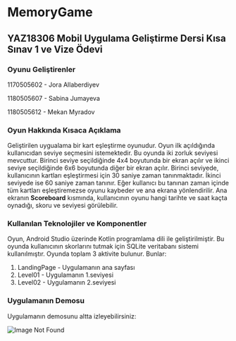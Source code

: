# MemoryGame
## YAZ18306 Mobil Uygulama Geliştirme Dersi Kısa Sınav 1 ve Vize Ödevi

### Oyunu Geliştirenler
1170505602 - Jora Allaberdiyev

1180505607 - Sabina Jumayeva

1180505612 - Mekan Myradov


### Oyun Hakkında Kısaca Açıklama
Geliştirilen uygualama bir kart eşleştirme oyunudur. Oyun ilk açıldığında kullanıcıdan seviye seçmesini istemektedir. Bu oyunda iki zorluk seviyesi mevcuttur. Birinci seviye seçildiğinde 4x4 boyutunda bir ekran açılır ve ikinci seviye seçildiğinde 6x6 boyutunda diğer bir ekran açılır. Birinci seviyede, kullanıcının kartları eşleştirmesi için 30 saniye zaman tanınmaktadır. İkinci seviyede ise 60 saniye zaman tanınır. Eğer kullanıcı bu tanınan zaman içinde tüm kartları eşleştiremezse oyunu kaybeder ve ana ekrana yönlendirilir. Ana ekranın **Scoreboard** kısmında, kullanıcının oyunu hangi tarihte ve saat kaçta oynadığı, skoru ve seviyesi görülebilir.


### Kullanılan Teknolojiler ve Komponentler
Oyun, Android Studio üzerinde Kotlin programlama dili ile geliştirilmiştir. Bu oyunda kullanıcının skorlarını tutmak için SQLite veritabanı sistemi kullanılmıştır. Oyunda toplam 3 aktivite bulunur. Bunlar:
1. LandingPage - Uygulamanın ana sayfası
2. Level01 - Uygulamanın 1.seviyesi
3. Level02 - Uygulamanın 2.seviyesi


### Uygulamanın Demosu
Uygulamanın demosunu altta izleyebilirsiniz:

![Image Not Found](demo_cropped.gif "Demo")
